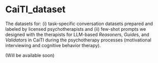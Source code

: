 # CaiTI_dataset



The datasets for: (i) task-specific conversation datasets prepared and labeled by licensed psychotherapists and (ii) few-shot prompts we designed with the therapists for LLM-based *Reasoner*s, *Guide*s, and *Validator*s in CaiTI during the psychotherapy processes (motivational interviewing and cognitive behavior therapy).

(Will be available soon)
